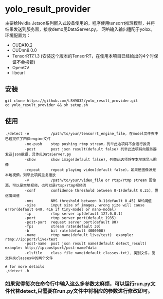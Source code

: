 # yolo_result_provider

主要给Nvidia Jetson系列嵌入式设备使用的，程序使用tensorrt推理模型，并将结果发送到服务器，接收demo见DataServer.py。
网络输入输出适配于yolox。
环境配置为：

- CUDA10.2
- CUDnn8.0.0
- TensorRT7.1.3 (安装这个版本的TensorRT，在使用本项目已经給出的4个时保证不会报错)
- OpenCV
- libcurl

## 安装
```
git clone https://github.com/LSH9832/yolo_result_provider.git
cd yolo_result_provider && sh setup.sh
```

## 使用
```
./detect -e          /path/to/your/tensorrt_engine_file, 在model文件夾中已經提供了四個engine文件
         -no-push    stop pushing rtmp stream，列举此选项将不会进行推流
         -post       post json result(default false) 列举此选项将向服务器发送json数据，具体见DataServer.py
         -show       show image(default false), 列举此选项将在本地端显示图像
         -repeat     repeat playing video(default false)，如果是圖像源是本地視頻，列举此項將重复播放
         -v          /path/to/your/video_file or rtsp/rtmp stream 图像源，可以是本地视频，也可以是rtsp/rtmp视频流
         -conf       confidence threshold between 0-1(default 0.25)，置信度阈值
         -nms        NMS threshold between 0-1(default 0.45) NMS阈值
         -size       input size of images, wrong size will cause error(default 640, 416 if tiny-model or nano-model)
         -ip         rtmp server ip(default 127.0.0.1)
         -port       rtmp server port(default 1935)
         -post-port  request server port(default 80)
         -fps        stream rate(default 30)
         -b          bit rate(default 4000000)
         -name       rtmp name(default live/test)  example: rtmp://ip:port/live/test
         -post-name  post json result name(default detect_result) example: http://ip:postport/post-name?data
         -clsfile    class file name(default classes.txt), 类别文件，见文件夾classes中的两个文件

# for more details
./detect -h
```
### 如果觉得每次在命令行中输入这么多参数太麻烦，可以运行run.py文件代替detect,只需要在run.py文件中将相应的参数进行修改即可。
